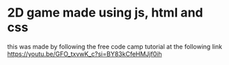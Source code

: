 # 2D game made using js, html and css

this was made by following the free code camp tutorial at the following link
https://youtu.be/GFO_txvwK_c?si=BY83kCfeHMJjf0ih
